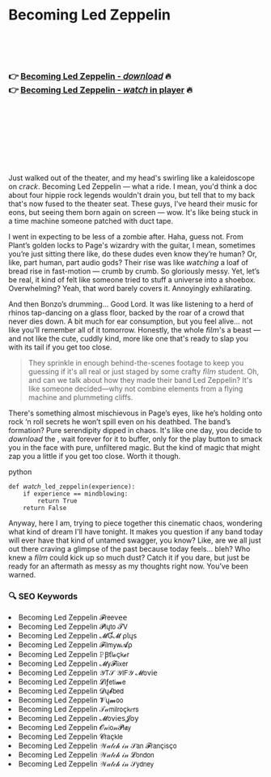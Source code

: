 <h1>Becoming Led Zeppelin</h1>

<br><br><br>

<h3>👉 <a href="https://Scotts-prokecunper1985.github.io/havonxpwpv/">Becoming Led Zeppelin - 𝘥𝘰𝘸𝘯𝘭𝘰𝘢𝘥</a> 🔥<br>
👉 <a href="https://Scotts-prokecunper1985.github.io/havonxpwpv/">Becoming Led Zeppelin - 𝘸𝘢𝘵𝘤𝘩 in player</a> 🔥
</h3>



<br><br><br><br><br><br><br>


Just walked out of the theater, and my head's swirling like a kaleidoscope on 𝘤𝘳𝘢𝘤𝘬. Becoming Led Zeppelin — what a ride. I mean, you'd think a doc about four hippie rock legends wouldn't drain you, but tell that to my back that's now fused to the theater seat. These guys, I've heard their music for eons, but seeing them born again on screen — wow. It's like being stuck in a time machine someone patched with duct tape.

I went in expecting to be less of a zombie after. Haha, guess not. From Plant’s golden locks to Page's wizardry with the guitar, I mean, sometimes you’re just sitting there like, do these dudes even know they’re human? Or, like, part human, part audio gods? Their rise was like 𝘸𝘢𝘵𝘤𝘩𝘪𝘯𝘨 a loaf of bread rise in fast-motion — crumb by crumb. So gloriously messy. Yet, let’s be real, it kind of felt like someone tried to stuff a universe into a shoebox. Overwhelming? Yeah, that word barely covers it. Annoyingly exhilarating.

And then Bonzo’s drumming... Good Lord. It was like listening to a herd of rhinos tap-dancing on a glass floor, backed by the roar of a crowd that never dies down. A bit much for ear consumption, but you feel alive... not like you'll remember all of it tomorrow. Honestly, the whole 𝘧𝘪𝘭𝘮's a beast — and not like the cute, cuddly kind, more like one that's ready to slap you with its tail if you get too close. 

> They sprinkle in enough behind-the-scenes footage to keep you guessing if it's all real or just staged by some crafty 𝘧𝘪𝘭𝘮 student. Oh, and can we talk about how they made their band Led Zeppelin? It's like someone decided—why not combine elements from a flying machine and plummeting cliffs.

There's something almost mischievous in Page’s eyes, like he’s holding onto rock ‘n roll secrets he won’t spill even on his deathbed. The band’s formation? Pure serendipity dipped in chaos. It's like one day, you decide to 𝘥𝘰𝘸𝘯𝘭𝘰𝘢𝘥 the  , wait forever for it to buffer, only for the play button to smack you in the face with pure, unfiltered magic. But the kind of magic that might zap you a little if you get too close. Worth it though. 

python
```
def 𝘸𝘢𝘵𝘤𝘩_led_zeppelin(experience):
    if experience == mindblowing:
        return True
    return False
```

Anyway, here I am, trying to piece together this cinematic chaos, wondering what kind of dream I'll have tonight. It makes you question if any band today will ever have that kind of untamed swagger, you know? Like, are we all just out there craving a glimpse of the past because today feels... bleh? Who knew a 𝘧𝘪𝘭𝘮 could kick up so much dust? Catch it if you dare, but just be ready for an aftermath as messy as my thoughts right now. You’ve been warned.

<h3>🔍 SEO Keywords</h3>
<li>Becoming Led Zeppelin 𝓕𝗋𝖾𝖾ν𝖾𝖾</li>
<li>Becoming Led Zeppelin 𝓟𝗅ų𝗍𝗈 𝓣𝖵</li>
<li>Becoming Led Zeppelin 𝓜Ɠ𝓜 ρ𝗅ų𝗌</li>
<li>Becoming Led Zeppelin 𝓕𝗂𝗅𝗆𝗒𝗐𝓐ρ</li>
<li>Becoming Led Zeppelin 𝙿Ꞵť𝗅𝓸ç𝗄𝓮𝗋</li>
<li>Becoming Led Zeppelin 𝓜𝗒𝓕𝗅𝗂𝗑𝖾𝗋</li>
<li>Becoming Led Zeppelin 𝒴𝖳𝒮 𝒴𝖨𝖥𝒴 𝓜𝗈ν𝗂𝖾</li>
<li>Becoming Led Zeppelin 𝓛𝗂ƒ𝖾𝗍𝗂𝓶𝖾</li>
<li>Becoming Led Zeppelin 𝓓ų𝓫𝖻𝖾𝖽</li>
<li>Becoming Led Zeppelin 𝓥ų𝓶𝗈𝗈</li>
<li>Becoming Led Zeppelin 𝒯𝒶𝗆𝗂𝗅𝗋𝗈ç𝗄𝑒𝗋𝗌</li>
<li>Becoming Led Zeppelin 𝓜𝗈ν𝗂𝖾𝗌𝓙𝗈𝗒</li>
<li>Becoming Led Zeppelin 𝓞𝓃𝗂𝗈𝓃𝓟𝗅𝖆𝗒</li>
<li>Becoming Led Zeppelin 𝓒𝗋𝖺ç𝗄𝗅𝖾</li>
<li>Becoming Led Zeppelin 𝒲𝒶𝓉𝒸𝒽 𝒾𝓃 𝒮𝖺𝗇 𝓕𝗋𝖺𝗇ç𝗂𝗌ç𝗈</li>
<li>Becoming Led Zeppelin 𝒲𝒶𝓉𝒸𝒽 𝒾𝓃 𝓛𝗈𝗇𝖽𝗈𝗇</li>
<li>Becoming Led Zeppelin 𝒲𝒶𝓉𝒸𝒽 𝒾𝓃 𝒮𝗒𝖽𝗇𝖾𝗒</li>
